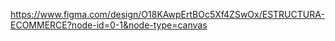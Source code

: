 https://www.figma.com/design/O18KAwpErtBOc5Xf4ZSwOx/ESTRUCTURA-ECOMMERCE?node-id=0-1&node-type=canvas